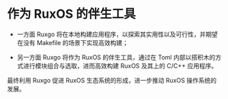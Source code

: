 # 作为 RuxOS 的伴生工具

- 一方面 Ruxgo 将在本地构建应用程序，以探索其实用性以及可行性，并期望在没有 Makefile 的场景下实现高效构建；

- 另一方面 Ruxgo 将作为 RuxOS 的伴生工具，通过在 Toml 内部以搭积木的方式进行模块组合与选取，进而高效构建 RuxOS 及其上的 C/C++ 应用程序。

最终利用 Ruxgo 促进 RuxOS 生态系统的形成，进一步推动 RuxOS 操作系统的发展。
